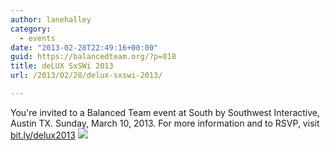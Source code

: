```yaml
---
author: lanehalley
category:
  - events
date: "2013-02-28T22:49:16+00:00"
guid: https://balancedteam.org/?p=818
title: deLUX SxSWi 2013
url: /2013/02/28/delux-sxswi-2013/

---
```

You're invited to a Balanced Team event at South by Southwest Interactive, Austin TX. Sunday, March 10, 2013. For more information and to RSVP, visit [bit.ly/delux2013](http://www.bit.ly/delux2013 "bit.ly/delux2013") [![](/wp-content/uploads/2013/02/image.png)](/wp-content/uploads/2013/02/image.png)
